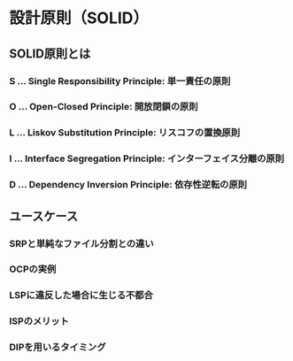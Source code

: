 # 設計原則（SOLID）

## SOLID原則とは

### S … Single Responsibility Principle: 単一責任の原則

### O … Open-Closed Principle: 開放閉鎖の原則

### L … Liskov Substitution Principle: リスコフの置換原則

### I … Interface Segregation Principle: インターフェイス分離の原則

### D … Dependency Inversion Principle: 依存性逆転の原則

## ユースケース

### SRPと単純なファイル分割との違い

### OCPの実例

### LSPに違反した場合に生じる不都合

### ISPのメリット

### DIPを用いるタイミング
